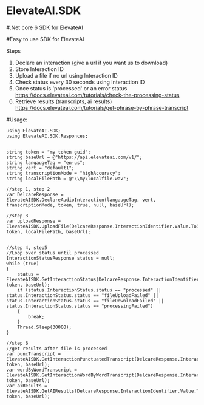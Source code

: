 # ElevateAI.SDK
#.Net core 6 SDK for ElevateAI

#Easy to use SDK for ElevateAI 

Steps 
1. Declare an interaction (give a url if you want us to download)  
2. Store Interaction ID
3. Upload a file if no url using Interaction ID
4. Check status every 30 seconds using Interaction ID
5. Once status is 'processed' or an error status https://docs.elevateai.com/tutorials/check-the-processing-status
6. Retrieve results (transcripts, ai results) https://docs.elevateai.com/tutorials/get-phrase-by-phrase-transcript 

#Usage:

```
using ElevateAI.SDK;
using ElevateAI.SDK.Responces;


string token = "my token guid";
string baseUrl = @"https://api.elevateai.com/v1/";
string langaugeTag = "en-us";
string vert = "default1";
string transcriptionMode = "highAccuracy";
string localFilePath = @"\\my\localfile.wav";

//step 1, step 2
var DelcareResponse = ElevateAISDK.DeclareAudioInteraction(langaugeTag, vert, transcriptionMode, token, true, null, baseUrl);

//step 3
var uploadResponse = ElevateAISDK.UploadFile(DelcareResponse.InteractionIdentifier.Value.ToString(), token, localFilePath, baseUrl);


//step 4, step5
//Loop over status until processed
InteractionStatusResponse status = null;
while (true)
{
    status = ElevateAISDK.GetInteractionStatus(DelcareResponse.InteractionIdentifier.Value.ToString(), token, baseUrl);
    if (status.InteractionStatus.status == "processed" || status.InteractionStatus.status == "fileUploadFailed" || status.InteractionStatus.status == "fileDownloadFailed" || status.InteractionStatus.status == "processingFailed")
    {
        break;
    }
    Thread.Sleep(30000);
}

//step 6
//get results after file is processed 
var puncTranscript = ElevateAISDK.GetInteractionPunctuatedTranscript(DelcareResponse.InteractionIdentifier.Value.ToString(), token, baseUrl);
var wordByWordTranscript = ElevateAISDK.GetInteractionWordByWordTranscript(DelcareResponse.InteractionIdentifier.Value.ToString(), token, baseUrl);
var aiResults = ElevateAISDK.GetAIResults(DelcareResponse.InteractionIdentifier.Value.ToString(), token, baseUrl);

```
